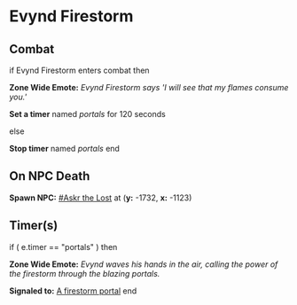 # Evynd Firestorm


## Combat

if  Evynd Firestorm enters combat  then


**Zone Wide Emote:** <span class="text-warning">*Evynd Firestorm says 'I will see that my flames consume you.'*</span>


**Set a timer** named *portals* for 120 seconds

else


**Stop timer** named *portals*
end



## On NPC Death

**Spawn NPC:**  [\#Askr the Lost](/npc/209156) at (**y:** -1732, **x:** -1123)


## Timer(s)

if ( e.timer == "portals" ) then


**Zone Wide Emote:** <span class="text-warning">*Evynd waves his hands in the air, calling the power of the firestorm through the blazing portals.*</span>


**Signaled to:**  [A firestorm portal](/npc/209122)
end

